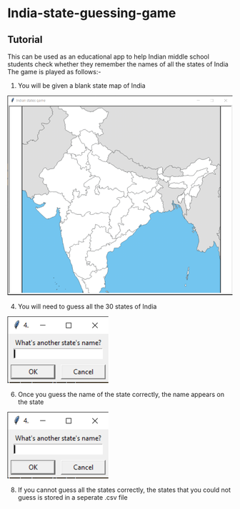 # India-state-guessing-game

## Tutorial

This can be used as an educational app to help Indian middle school students check whether they remember the names of all the states of India
The game is played as follows:-
1. You will be given a blank state map of India 

<img src = "https://github.com/Souhardya-Ganguly/India-state-guessing-game/blob/main/snapshots/Blank_map.PNG"></img>

4. You will need to guess all the 30 states of India

<img src = "https://github.com/Souhardya-Ganguly/India-state-guessing-game/blob/main/snapshots/Input%20terminal.PNG"></img>

6. Once you guess the name of the state correctly, the name appears on the state

<img src = "https://github.com/Souhardya-Ganguly/India-state-guessing-game/blob/main/snapshots/Input%20terminal.PNG"></img>

8. If you cannot guess all the states correctly, the states that you could not guess is stored in a seperate .csv file




